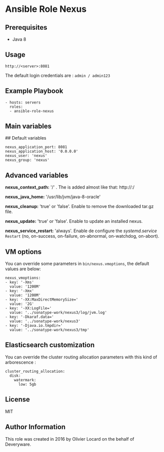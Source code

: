 # Ansible Role Nexus

## Prerequisites

* Java 8

## Usage

    http://<server>:8081

The default login credentials are : `admin / admin123`

## Example Playbook

    - hosts: servers
      roles:
      - ansible-role-nexus

## Main variables

## Default variables

    nexus_application_port: 8081
    nexus_application_host: '0.0.0.0'
    nexus_user: 'nexus'
    nexus_group: 'nexus'

## Advanced variables

**nexus_context_path:** '/' . The <context> is added almost like that: http://<server>:<port>/<context>

**nexus_java_home:** '/usr/lib/jvm/java-8-oracle'

**nexus_cleanup:** 'true' or 'false'. Enable to remove the downloaded tar.gz file.

**nexus_update:** 'true' or 'false'. Enable to update an installed nexus.

**nexus_service_restart:** 'always'. Enable de configure the _systemd.service_ `Restart` (no, on-success, on-failure, on-abnormal, on-watchdog, on-abort).

## VM options

You can override some parameters in `bin/nexus.vmoptions`, the default values are below:

    nexus_vmoptions:
    - key: '-Xms'
      value: '1200M'
    - key: '-Xmx'
      value: '1200M'
    - key: '-XX:MaxDirectMemorySize='
      value: '2G'
    - key: '-XX:LogFile='
      value: '../sonatype-work/nexus3/log/jvm.log'
    - key: '-Dkaraf.data='
      value: '../sonatype-work/nexus3'
    - key: '-Djava.io.tmpdir='
      value: '../sonatype-work/nexus3/tmp'

## Elasticsearch customization

You can override the cluster routing allocation parameters with this kind of arborescence :

    cluster_routing_allocation:
      disk:
        watermark:
          low: 5gb

## License

MIT

## Author Information

This role was created in 2016 by Olivier Locard on the behalf of Deveryware.


